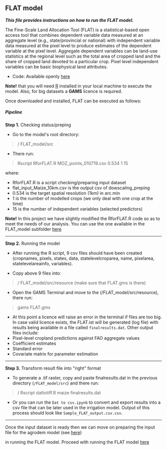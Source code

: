 ﻿## FLAT model

***This file provides instructions on how to run the FLAT model.***

The Fine-Scale Land Allocation Tool (FLAT) is a statistical-based open access tool that combines dependent variable data measured at an aggregate level (e.g., state/provincial or national) with independent variable data measured at the pixel level to produce estimates of the dependent variable at the pixel level. Aggregate dependent variables can be land-use statistics at the regional level such as the total area of cropped land and the share of cropped land devoted to a particular crop. Pixel level independent variables can be basic biophysical land attributes. 

* Code: Available openly [here](https://mygeohub.org/resources/flat)

**Note!** that you will need [R](https://www.r-project.org/) installed in your local machine to execute the model. Also, for big datasets a **GAMS** licence is required. 

Once downloaded and installed, FLAT can be executed as follows:


##### Pipeline

**Step 1.** Checking status/preping

- Go to the model's root directory:

>/ FLAT_model/src

- There run:
>Rscript RforFLAT.R MOZ_points_010719.csv 0.534 1 15

where:
- RforFLAT.R is a script checking/preparing input dataset
- flat_input_Maize_10km.csv is the output csv of dowscaling_preping
- 0.534 is the target spatial resolution (1km) in arc.min
- 1 is the number of modelled crops (we only deal with one crop at the time)
- 15 is the number of independent variables (selected predictors)

**Note!** In this project we have slightly modified the RforFLAT.R code so as to meet the needs of our analysis. You can use the one available in the FLAT_model subfolder [here](agrodem_preprocessing/Downscaling/FLAT_model)

--------------------------------------------------------------------------------
**Step 2.** Running the model

- After running the R script, 9 csv files should have been created (cropnames, pixels, states, data, statelevelcroparea, name, 
pixelarea, statelevelareainfo, variables). 

- Copy above 9 files into:
>/ FLAT_model/src/resource (make sure that FLAT.gms is there)

- Open the GAMS Terminal and move to the (/FLAT_model/src/resource), there run:
>gams FLAT.gms

- At this point a licence will raise an error in the terminal if files are too big. In case valid licence exists, the FLAT.ist will be generated (log file) with results being available in a file called ```finalresults.dat```. Other output files include: 
- Pixel-level cropland predictions against FAO aggregate values
- Coefficient estimates
- Standard error
- Covariate matrix for parameter estimation

--------------------------------------------------------------------------------
**Step 3.** Transform result file into "right" format

- To generate a .tif raster, copy and paste finalresults.dat in the previous directory (```/FLAT_model/src```) and there run:
>/ Rscript dattotiff.R maize finalresults.dat

- Or you can run the ```Dat to csv.ipynb``` to convert and export results into a csv file that can be later used in the irrigation model. Output of this process should look like ```Sample_FLAT_output.csv.csv```.

--------------------------------------------------------------------------------

Once the input dataset is ready then we can move on preparing the input file for the agrodem model (see [here]())

in running the FLAT model. Proceed with running the FLAT model [here](agrodem_preprocessing/Agrodem_Prepping.md)